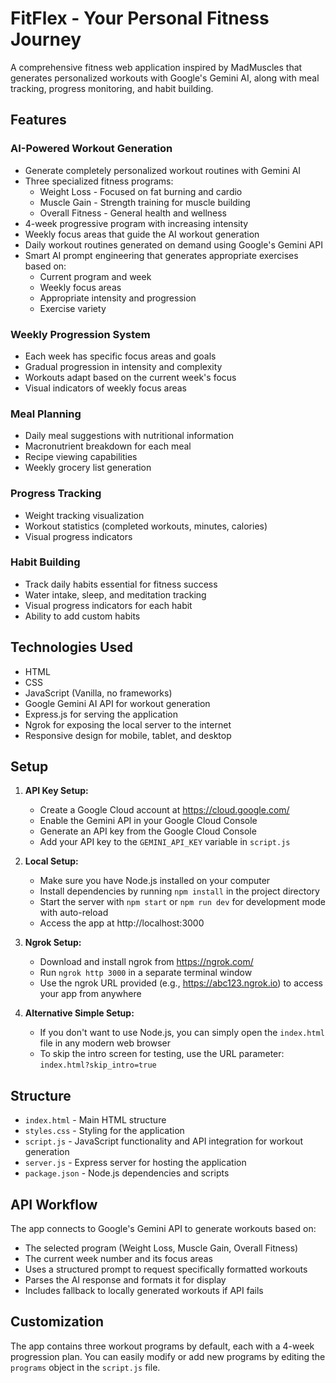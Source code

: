 # FitFlex - Your Personal Fitness Journey

A comprehensive fitness web application inspired by MadMuscles that generates personalized workouts with Google's Gemini AI, along with meal tracking, progress monitoring, and habit building.

## Features

### AI-Powered Workout Generation
- Generate completely personalized workout routines with Gemini AI
- Three specialized fitness programs:
  - Weight Loss - Focused on fat burning and cardio
  - Muscle Gain - Strength training for muscle building
  - Overall Fitness - General health and wellness
- 4-week progressive program with increasing intensity
- Weekly focus areas that guide the AI workout generation
- Daily workout routines generated on demand using Google's Gemini API
- Smart AI prompt engineering that generates appropriate exercises based on:
  - Current program and week
  - Weekly focus areas
  - Appropriate intensity and progression
  - Exercise variety

### Weekly Progression System
- Each week has specific focus areas and goals
- Gradual progression in intensity and complexity
- Workouts adapt based on the current week's focus
- Visual indicators of weekly focus areas

### Meal Planning
- Daily meal suggestions with nutritional information
- Macronutrient breakdown for each meal
- Recipe viewing capabilities
- Weekly grocery list generation

### Progress Tracking
- Weight tracking visualization
- Workout statistics (completed workouts, minutes, calories)
- Visual progress indicators

### Habit Building
- Track daily habits essential for fitness success
- Water intake, sleep, and meditation tracking
- Visual progress indicators for each habit
- Ability to add custom habits

## Technologies Used

- HTML
- CSS
- JavaScript (Vanilla, no frameworks)
- Google Gemini AI API for workout generation
- Express.js for serving the application
- Ngrok for exposing the local server to the internet
- Responsive design for mobile, tablet, and desktop

## Setup

1. **API Key Setup:**
   - Create a Google Cloud account at https://cloud.google.com/
   - Enable the Gemini API in your Google Cloud Console
   - Generate an API key from the Google Cloud Console
   - Add your API key to the `GEMINI_API_KEY` variable in `script.js`

2. **Local Setup:**
   - Make sure you have Node.js installed on your computer
   - Install dependencies by running `npm install` in the project directory
   - Start the server with `npm start` or `npm run dev` for development mode with auto-reload
   - Access the app at http://localhost:3000

3. **Ngrok Setup:**
   - Download and install ngrok from https://ngrok.com/
   - Run `ngrok http 3000` in a separate terminal window
   - Use the ngrok URL provided (e.g., https://abc123.ngrok.io) to access your app from anywhere

4. **Alternative Simple Setup:**
   - If you don't want to use Node.js, you can simply open the `index.html` file in any modern web browser
   - To skip the intro screen for testing, use the URL parameter: `index.html?skip_intro=true`

## Structure

- `index.html` - Main HTML structure
- `styles.css` - Styling for the application
- `script.js` - JavaScript functionality and API integration for workout generation
- `server.js` - Express server for hosting the application
- `package.json` - Node.js dependencies and scripts

## API Workflow

The app connects to Google's Gemini API to generate workouts based on:
- The selected program (Weight Loss, Muscle Gain, Overall Fitness)
- The current week number and its focus areas
- Uses a structured prompt to request specifically formatted workouts
- Parses the AI response and formats it for display
- Includes fallback to locally generated workouts if API fails

## Customization

The app contains three workout programs by default, each with a 4-week progression plan. You can easily modify or add new programs by editing the `programs` object in the `script.js` file. 